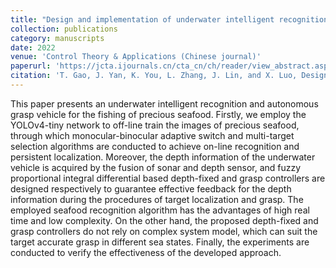 ```yaml
---
title: "Design and implementation of underwater intelligent recognition and autonomous grasp vehicle"
collection: publications
category: manuscripts
date: 2022
venue: 'Control Theory & Applications (Chinese journal)'
paperurl: 'https://jcta.ijournals.cn/cta_cn/ch/reader/view_abstract.aspx?file_no=CCTA211087&flag=1'
citation: 'T. Gao, J. Yan, K. You, L. Zhang, J. Lin, and X. Luo, Design and implementation of underwater intelligent recognition and autonomous grasp vehicle. Control Theory and Technology, vol. 39, no. 11, pp. 2074~2083, 2022.'
---
```


This paper presents an underwater intelligent recognition and autonomous grasp vehicle for the fishing of precious seafood. Firstly, we employ the YOLOv4-tiny network to off-line train the images of precious seafood, through which monocular-binocular adaptive switch and multi-target selection algorithms are conducted to achieve on-line recognition and persistent localization. Moreover, the depth information of the underwater vehicle is acquired by the fusion of sonar and depth sensor, and fuzzy proportional integral differential based depth-fixed and grasp controllers are designed respectively to guarantee effective feedback for the depth information during the procedures of target localization and grasp. The employed seafood recognition algorithm has the advantages of high real time and low complexity. On the other hand, the proposed depth-fixed and grasp controllers do not rely on complex system model, which can suit the target accurate grasp in different sea states. Finally, the experiments are conducted to verify the effectiveness of the developed approach.
